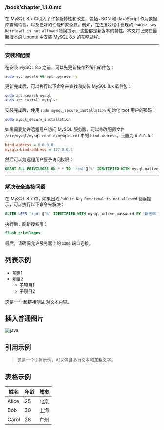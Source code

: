 ### /book/chapter_1.1.0.md

在 MySQL 8.x 中引入了许多新特性和改进，包括 JSON 和 JavaScript 作为数据库查询语言，以及更好的性能和安全性。例如，在连接过程中出现的 `Public Key Retrieval is not allowed` 错误提示，这些都是新版本的特性。本文将记录在最新版本的 Ubuntu 中安装 MySQL 8.x 的完整过程。

---

### 安装和配置

在安装 MySQL 8.x 之前，可以先更新操作系统和软件包：

```sh
sudo apt update && apt upgrade -y
```

更新完成后，可以执行以下命令来查找和安装 MySQL 8.x 软件包：

```sh
sudo apt search mysql
sudo apt install mysql-*
```

安装完成后，使用 `sudo mysql_secure_installation` 初始化 root 用户的密码：

```sh
sudo mysql_secure_installation
```

如果需要允许远程用户访问 MySQL 服务器，可以修改配置文件 `/etc/mysql/mysql.conf.d/mysqld.cnf` 中的 `bind-address`，设置为 `0.0.0.0`：

```ini
bind-address = 0.0.0.0
mysqlx-bind-address = 127.0.0.1
```

然后可以为远程用户授予访问权限：

```sql
GRANT ALL PRIVILEGES ON *.* TO 'root'@'%' IDENTIFIED WITH mysql_native_password BY '新密码' WITH GRANT OPTION;
```

---

### 解决安全连接问题

在 MySQL 8.x 中，如果出现 `Public Key Retrieval is not allowed` 错误提示，可以执行以下命令来解决：

```sql
ALTER USER 'root'@'%' IDENTIFIED WITH mysql_native_password BY '新密码';
```

执行后，刷新授权表：

```sql
flush privileges;
```

最后，请确保允许服务器上的 `3306` 端口连接。


## 列表示例

- 项目1
- 项目2
  - 子项目1
  - 子项目2
  
这是一个 [超链接测试](https://www.ibyte.me/) 对文本内容。
  
## 插入普通图片

![java](https://img.ibyte.me/470eor.jpg)  

## 引用示例

> 这是一个引用示例，可以包含多行文本和**加粗**文字。

## 表格示例

| 姓名   | 年龄 | 城市   |
|--------|------|--------|
| Alice  | 25   | 北京   |
| Bob    | 30   | 上海   |
| Carol  | 28   | 广州   |
